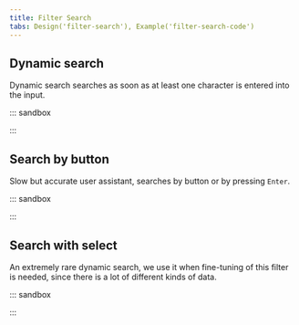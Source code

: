 ```yaml
---
title: Filter Search
tabs: Design('filter-search'), Example('filter-search-code')
---
```


## Dynamic search

Dynamic search searches as soon as at least one character is entered into the input.

::: sandbox

<script lang="tsx">
  export Demo from './examples/dynamic_search.tsx';
</script>

:::

## Search by button

Slow but accurate user assistant, searches by button or by pressing `Enter`.

::: sandbox

<script lang="tsx">
  export Demo from './examples/search-by-button.tsx';
</script>

:::

## Search with select

An extremely rare dynamic search, we use it when fine-tuning of this filter is needed, since there is a lot of different kinds of data.

::: sandbox

<script lang="tsx">
  export Demo from './examples/search-with-select.tsx';
</script>

:::

